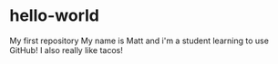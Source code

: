 # hello-world
My first repository
My name is Matt and i'm a student learning to use GitHub!
I also really like tacos!
